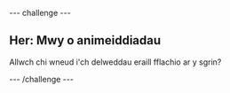 \--- challenge \---

## Her: Mwy o animeiddiadau

Allwch chi wneud i'ch delweddau eraill fflachio ar y sgrin?

\--- /challenge \---